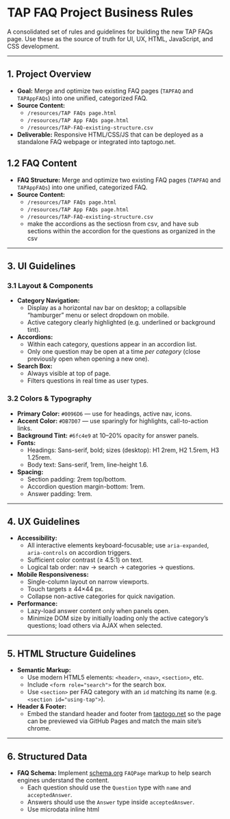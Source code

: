 # TAP FAQ Project Business Rules

A consolidated set of rules and guidelines for building the new TAP FAQs page. Use these as the source of truth for UI, UX, HTML, JavaScript, and CSS development.

---

## 1. Project Overview
- **Goal:** Merge and optimize two existing FAQ pages (`TAPFAQ` and `TAPAppFAQs`) into one unified, categorized FAQ.
- **Source Content:**
  - `/resources/TAP FAQs page.html`
  - `/resources/TAP App FAQs page.html`
  - `/resources/TAP-FAQ-existing-structure.csv`
- **Deliverable:** Responsive HTML/CSS/JS that can be deployed as a standalone FAQ webpage or integrated into taptogo.net.

## 1.2 FAQ Content
- **FAQ Structure:** Merge and optimize two existing FAQ pages (`TAPFAQ` and `TAPAppFAQs`) into one unified, categorized FAQ.
- **Source Content:**
  - `/resources/TAP FAQs page.html`
  - `/resources/TAP App FAQs page.html`
  - `/resources/TAP-FAQ-existing-structure.csv`
  - make the accordions as the sectiosn from csv, and have sub sections within the accordion for the questions as organized in the csv
---

## 3. UI Guidelines

### 3.1 Layout & Components
- **Category Navigation:**
  - Display as a horizontal nav bar on desktop; a collapsible “hamburger” menu or select dropdown on mobile.
  - Active category clearly highlighted (e.g. underlined or background tint).
- **Accordions:**
  - Within each category, questions appear in an accordion list.
  - Only one question may be open at a time _per category_ (close previously open when opening a new one).
- **Search Box:**
  - Always visible at top of page.
  - Filters questions in real time as user types.

### 3.2 Colors & Typography
- **Primary Color:** `#0096D6` — use for headings, active nav, icons.
- **Accent Color:** `#DB7D07` — use sparingly for highlights, call-to-action links.
- **Background Tint:** `#6fc4e9` at 10–20% opacity for answer panels.
- **Fonts:**
  - Headings: Sans-serif, bold; sizes (desktop): H1 2rem, H2 1.5rem, H3 1.25rem.
  - Body text: Sans-serif, 1rem, line-height 1.6.
- **Spacing:**
  - Section padding: 2rem top/bottom.
  - Accordion question margin-bottom: 1rem.
  - Answer padding: 1rem.

---

## 4. UX Guidelines

- **Accessibility:**
  - All interactive elements keyboard-focusable; use `aria-expanded`, `aria-controls` on accordion triggers.
  - Sufficient color contrast (≥ 4.5:1) on text.
  - Logical tab order: nav → search → categories → questions.
- **Mobile Responsiveness:**
  - Single-column layout on narrow viewports.
  - Touch targets ≥ 44×44 px.
  - Collapse non-active categories for quick navigation.
- **Performance:**
  - Lazy-load answer content only when panels open.
  - Minimize DOM size by initially loading only the active category’s questions; load others via AJAX when selected.

---

## 5. HTML Structure Guidelines

- **Semantic Markup:**
  - Use modern HTML5 elements: `<header>`, `<nav>`, `<section>`, etc.
  - Include `<form role="search">` for the search box.
  - Use `<section>` per FAQ category with an `id` matching its name (e.g. `<section id="using-tap">`).
- **Header & Footer:**
  - Embed the standard header and footer from [taptogo.net](http://taptogo.net/) so the page can be previewed via GitHub Pages and match the main site’s chrome.

---

## 6. Structured Data

- **FAQ Schema:** Implement [schema.org](https://schema.org) `FAQPage` markup to help search engines understand the content.
  - Each question should use the `Question` type with `name` and `acceptedAnswer`.
  - Answers should use the `Answer` type inside `acceptedAnswer`.
  - Use microdata inline html

